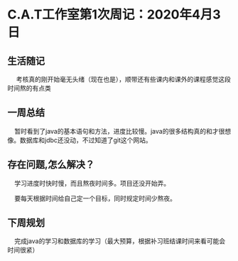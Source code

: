 # C.A.T工作室第1次周记：2020年4月3日

## 生活随记

     考核真的刚开始毫无头绪（现在也是），顺带还有些课内和课外的课程感觉这段时间熬的有点类

## 一周总结

    暂时看到了java的基本语句和方法，进度比较慢。java的很多结构真的和才很想像。数据库和jdbc还没动，不过知道了git这个网站。

## 存在问题,怎么解决？

    学习进度时快时慢，而且熬夜时间多。项目还没开始弄。

    要每天根据时间给自己定一个目标，同时规定时间少熬夜。

## 下周规划

    完成java的学习和数据库的学习（最大预算，根据补习班结课时间来看可能会时间很紧）


